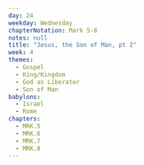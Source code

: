 ```yaml
---
day: 24
weekday: Wednesday
chapterNotation: Mark 5-8
notes: null
title: "Jesus, the Son of Man, pt 2"
week: 4
themes:
  - Gospel
  - King/Kingdom
  - God as Liberator
  - Son of Man
babylons:
  - Israel
  - Rome
chapters:
  - MRK.5
  - MRK.6
  - MRK.7
  - MRK.8
---
```

